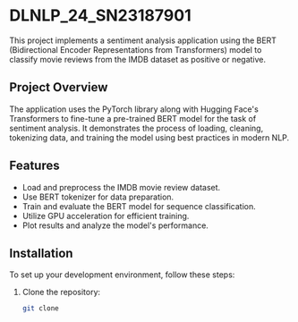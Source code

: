 # DLNLP_24_SN23187901

This project implements a sentiment analysis application using the BERT (Bidirectional Encoder Representations from Transformers) model to classify movie reviews from the IMDB dataset as positive or negative.

## Project Overview

The application uses the PyTorch library along with Hugging Face's Transformers to fine-tune a pre-trained BERT model for the task of sentiment analysis. It demonstrates the process of loading, cleaning, tokenizing data, and training the model using best practices in modern NLP.

## Features

- Load and preprocess the IMDB movie review dataset.
- Use BERT tokenizer for data preparation.
- Train and evaluate the BERT model for sequence classification.
- Utilize GPU acceleration for efficient training.
- Plot results and analyze the model's performance.

## Installation

To set up your development environment, follow these steps:

1. Clone the repository:
   ```bash
   git clone 
